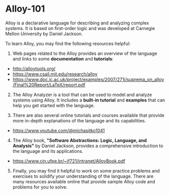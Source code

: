 # Alloy-101

Alloy is a declarative language for describing and analyzing complex systems. It is based on first-order logic and was developed at Carnegie Mellon University by Daniel Jackson.

To learn Alloy, you may find the following resources helpful:

1. Web pages related to the Alloy provides an overview of the language and links to some **documentation** and **tutorials**:

- http://alloytools.org/
- https://www.csail.mit.edu/research/alloy
- https://www.doc.ic.ac.uk/project/examples/2007/271j/suprema_on_alloy/Final%20Report/LaTeX/report.pdf

2. The Alloy Analyzer is a tool that can be used to model and analyze systems using Alloy. It includes a **built-in tutorial** and **examples** that can help you get started with the language.

3. There are also several online tutorials and courses available that provide more in-depth explanations of the language and its capabilities.
- https://www.youtube.com/@michasitko1041

4. The Alloy book, **"Software Abstractions: Logic, Language, and Analysis"** by Daniel Jackson, provides a comprehensive introduction to the language and its applications.

- https://www.cin.ufpe.br/~if721/intranet/AlloyBook.pdf

5. Finally, you may find it helpful to work on some practice problems and exercises to solidify your understanding of the language. There are many resources available online that provide sample Alloy code and problems for you to solve.
